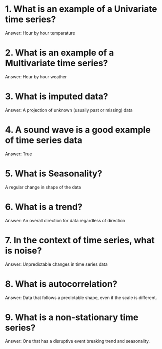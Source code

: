 # 1. What is an example of a Univariate time series?
Answer: Hour by hour temparature

# 2. What is an example of a Multivariate time series?
Answer: Hour by hour weather
 
# 3. What is imputed data?
Answer: A projection of unknown (usually past or missing) data

# 4. A sound wave is a good example of time series data
Answer: True

# 5. What is Seasonality?
A regular change in shape of the data

# 6. What is a trend?
Answer: An overall direction for data regardless of direction

# 7. In the context of time series, what is noise?
Answer: Unpredictable changes in time series data

# 8. What is autocorrelation?
Answer: Data that follows a predictable shape, even if the scale is different.

# 9. What is a non-stationary time series?
Answer: One that has a disruptive event breaking trend and seasonality.
